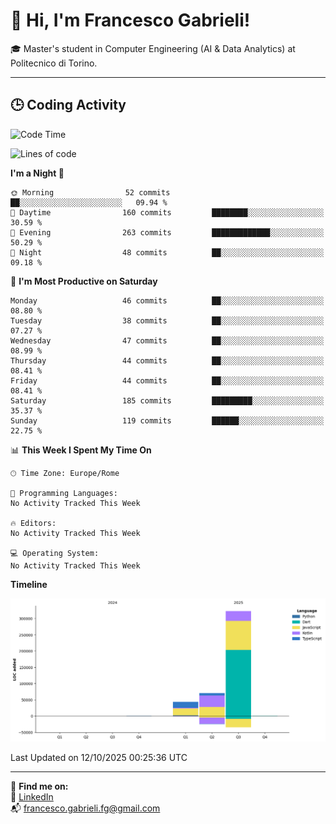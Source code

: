 # 👋 Hi, I'm Francesco Gabrieli!

🎓 Master's student in Computer Engineering (AI & Data Analytics) at Politecnico di Torino.  

---

## 🕒 Coding Activity

<!--START_SECTION:waka-->
![Code Time](http://img.shields.io/badge/Code%20Time-151%20hrs%2026%20mins-blue)

![Lines of code](https://img.shields.io/badge/From%20Hello%20World%20I%27ve%20Written-437.5%20thousand%20lines%20of%20code-blue)

**I'm a Night 🦉** 

```text
🌞 Morning                52 commits          ██░░░░░░░░░░░░░░░░░░░░░░░   09.94 % 
🌆 Daytime                160 commits         ████████░░░░░░░░░░░░░░░░░   30.59 % 
🌃 Evening                263 commits         █████████████░░░░░░░░░░░░   50.29 % 
🌙 Night                  48 commits          ██░░░░░░░░░░░░░░░░░░░░░░░   09.18 % 
```
📅 **I'm Most Productive on Saturday** 

```text
Monday                   46 commits          ██░░░░░░░░░░░░░░░░░░░░░░░   08.80 % 
Tuesday                  38 commits          ██░░░░░░░░░░░░░░░░░░░░░░░   07.27 % 
Wednesday                47 commits          ██░░░░░░░░░░░░░░░░░░░░░░░   08.99 % 
Thursday                 44 commits          ██░░░░░░░░░░░░░░░░░░░░░░░   08.41 % 
Friday                   44 commits          ██░░░░░░░░░░░░░░░░░░░░░░░   08.41 % 
Saturday                 185 commits         █████████░░░░░░░░░░░░░░░░   35.37 % 
Sunday                   119 commits         ██████░░░░░░░░░░░░░░░░░░░   22.75 % 
```


📊 **This Week I Spent My Time On** 

```text
🕑︎ Time Zone: Europe/Rome

💬 Programming Languages: 
No Activity Tracked This Week

🔥 Editors: 
No Activity Tracked This Week

💻 Operating System: 
No Activity Tracked This Week
```

**Timeline**

![Lines of Code chart](https://raw.githubusercontent.com/francescogabrieli/francescogabrieli/main/assets/bar_graph.png)


 Last Updated on 12/10/2025 00:25:36 UTC
<!--END_SECTION:waka-->


---



🔗 **Find me on:**  
💼 [LinkedIn](https://www.linkedin.com/in/francesco-gabrieli)  
📬 francesco.gabrieli.fg@gmail.com  



